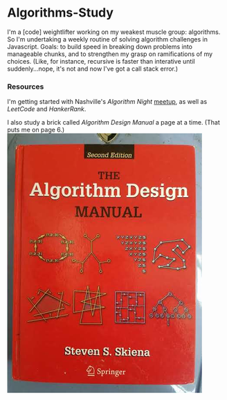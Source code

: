# Algorithms-Study

I'm a [code] weightlifter working on my weakest muscle group: algorithms. So I'm undertaking a weekly routine of solving algorithm challenges in Javascript. Goals: to build speed in breaking down problems into manageable chunks, and to strengthen my grasp on ramifications of my choices. (Like, for instance, recursive is faster than interative until suddenly...nope, it's not and now I've got a call stack error.)

### Resources
I'm getting started with Nashville's *Algorithm Night* [meetup](https://www.meetup.com/freeCodeCamp-Nashville/events/lssbqsyccqbsb/), as well as *LeetCode* and *HankerRank*.

I also study a brick called *Algorithm Design Manual* a page at a time. 
(That puts me on page 6.)
![algorithm manual](https://github.com/KsquaredK/Algorithms-Study/blob/main/assets/algorithm-design-book.jpg)



